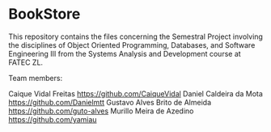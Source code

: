# BookStore
This repository contains the files  concerning the Semestral Project involving the disciplines of Object Oriented Programming, Databases, and Software Engineering III from the Systems Analysis and Development course at FATEC ZL.

Team members:

Caique Vidal Freitas             https://github.com/CaiqueVidal
Daniel Caldeira da Mota          https://github.com/Danielmtt
Gustavo Alves Brito de Almeida   https://github.com/guto-alves
Murillo Meira de Azedino         https://github.com/yamiau
